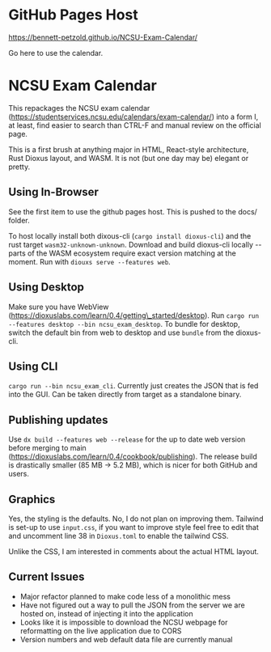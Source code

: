 # GitHub Pages Host
https://bennett-petzold.github.io/NCSU-Exam-Calendar/

Go here to use the calendar.

# NCSU Exam Calendar
This repackages the NCSU exam calendar (https://studentservices.ncsu.edu/calendars/exam-calendar/) into a form I,
at least,
find easier to search than CTRL-F and manual review on the official page.

This is a first brush at anything major in HTML, React-style architecture, Rust Dioxus layout, and WASM.
It is not (but one day may be) elegant or pretty.

## Using In-Browser
See the first item to use the github pages host.
This is pushed to the docs/ folder.

To host locally install both dixous-cli (`cargo install dioxus-cli`) and the rust target `wasm32-unknown-unknown`.
Download and build dioxus-cli locally -- parts of the WASM ecosystem require exact version matching at the moment.
Run with `diouxs serve --features web`.

## Using Desktop
Make sure you have WebView (https://dioxuslabs.com/learn/0.4/getting\_started/desktop).
Run `cargo run --features desktop --bin ncsu_exam_desktop`.
To bundle for desktop, switch the default bin from web to desktop and use `bundle` from the dioxus-cli.

## Using CLI
`cargo run --bin ncsu_exam_cli`.
Currently just creates the JSON that is fed into the GUI.
Can be taken directly from target as a standalone binary.

## Publishing updates
Use `dx build --features web --release` for the up to date web version before merging to main (https://dioxuslabs.com/learn/0.4/cookbook/publishing).
The release build is drastically smaller (85 MB -> 5.2 MB), which is nicer for both GitHub and users.

## Graphics
Yes, the styling is the defaults.
No, I do not plan on improving them.
Tailwind is set-up to use `input.css`,
if you want to improve style feel free to edit that and uncomment line 38 in `Dioxus.toml` to enable the tailwind CSS.

Unlike the CSS, I am interested in comments about the actual HTML layout.

## Current Issues
- Major refactor planned to make code less of a monolithic mess
- Have not figured out a way to pull the JSON from the server we are hosted on, instead of injecting it into the application
- Looks like it is impossible to download the NCSU webpage for reformatting on the live application due to CORS
- Version numbers and web default data file are currently manual
